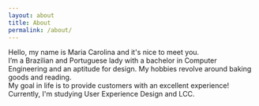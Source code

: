 ```yaml
---
layout: about
title: About
permalink: /about/
---
```


Hello, my name is Maria Carolina and it's nice to meet you. <br>
I’m a Brazilian and Portuguese lady with a bachelor in Computer Engineering and an aptitude for design. My hobbies revolve around baking goods and reading. <br>
My goal in life is to provide customers with an excellent experience! Currently, I'm studying User Experience Design and LCC.
